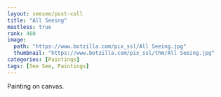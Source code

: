 ```yaml
---
layout: seesee/post-coll
title: "All Seeing"
mastless: true
rank: 460
image:
  path: "https://www.botzilla.com/pix_ssl/All Seeing.jpg"
  thumbnail: "https://www.botzilla.com/pix_ssl/thm/All Seeing.jpg"
categories: [Paintings]
tags: [See See, Paintings]
---
```


Painting on canvas.



